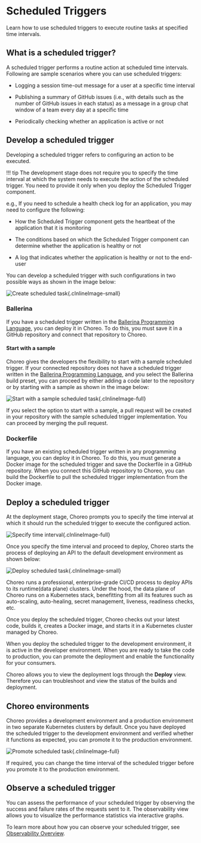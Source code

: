 # Scheduled Triggers

Learn how to use scheduled triggers to execute routine tasks at specified time intervals.

## What is a scheduled trigger?

A scheduled trigger performs a routine action at scheduled time intervals. Following are sample scenarios where you can use scheduled triggers:

- Logging a session time-out message for a user at a specific time interval

- Publishing a summary of GitHub issues (i.e., with details such as the number of GitHub issues in each status) as a message in a group chat window of a team every day at a specific time

- Periodically checking whether an application is active or not


## Develop a scheduled trigger

Developing a scheduled trigger refers to configuring an action to be executed.

!!! tip
    The development stage does not require you to specify the time interval at which the system needs to execute the action of the scheduled trigger. You need to provide it only when you deploy the Scheduled Trigger component.

e.g., If you need to schedule a health check log for an application, you may need to configure the following:

- How the Scheduled Trigger component gets the heartbeat of the application that it is monitoring

- The conditions based on which the Scheduled Trigger component can determine whether the application is healthy or not

- A log that indicates whether the application is healthy or not to the end-user

You can develop a scheduled trigger with such configurations in two possible ways as shown in the image below:

![Create scheduled task](../../assets/img/scheduled-tasks/create-scheduled-task.png){.cInlineImage-small}

### Ballerina

If you have a scheduled trigger written in the [Ballerina Programming Language](https://ballerina.io), you can deploy it in Choreo. To do this, you must save it in a GitHub repository and connect that repository to Choreo.

#### Start with a sample

Choreo gives the developers the flexibility to start with a sample scheduled trigger. If your connected repository does not have a scheduled trigger written in the [Ballerina Programming Language](https://ballerina.io), and you select the Ballerina build preset, you can proceed by either adding a code later to the repository or by starting with a sample as shown in the image below:

![Start with a sample scheduled task](../../assets/img/scheduled-tasks/start-with-a-sample-scheduled-task.png){.cInlineImage-full}

If you select the option to start with a sample, a pull request will be created in your repository with the sample scheduled trigger implementation. You can proceed by merging the pull request.

### Dockerfile

If you have an existing scheduled trigger written in any programming language, you can deploy it in Choreo. To do this, you must generate a Docker image for the scheduled trigger and save the Dockerfile in a GitHub repository. When you connect this GitHub repository to Choreo, you can build the Dockerfile to pull the scheduled trigger implementation from the Docker image.

## Deploy a scheduled trigger

At the deployment stage, Choreo prompts you to specify the time interval at which it should run the scheduled trigger to execute the configured action.

![Specify time interval](../../assets/img/scheduled-tasks/specify-time-interval.png){.cInlineImage-full}

Once you specify the time interval and proceed to deploy, Choreo starts the process of deploying an API to the default development environment as shown below:

![Deploy scheduled task](../../assets/img/scheduled-tasks/deploy-scheduled-task.png){.cInlineImage-small}

Choreo runs a professional, enterprise-grade CI/CD process to deploy APIs to its runtime(data plane) clusters. Under the hood, the data plane of Choreo runs on a Kubernetes stack, benefitting from all its features such as auto-scaling, auto-healing, secret management, liveness, readiness checks, etc.

Once you deploy the scheduled trigger, Choreo checks out your latest code, builds it, creates a Docker image, and starts it in a Kubernetes cluster managed by Choreo.

When you deploy the scheduled trigger to the development environment, it is active in the developer environment. When you are ready to take the code to production, you can promote the deployment and enable the functionality for your consumers.

Choreo allows you to view the deployment logs through the **Deploy** view. Therefore you can troubleshoot and view the status of the builds and deployment.

## Choreo environments

Choreo provides a development environment and a production environment in two separate Kubernetes clusters by default. Once you have deployed the scheduled trigger to the development environment and verified whether it functions as expected, you can promote it to the production environment.

![Promote scheduled task](../../assets/img/scheduled-tasks/promote-scheduled-task-to-production.png){.cInlineImage-full}

If required, you can change the time interval of the scheduled trigger before you promote it to the production environment.

## Observe a scheduled trigger

You can assess the performance of your scheduled trigger by observing the success and failure rates of the requests sent to it. The observability view allows you to visualize the performance statistics via interactive graphs.

To learn more about how you can observe your scheduled trigger, see [Observability Overview](../../observe-and-analyze/observe/observability-overview.md).
